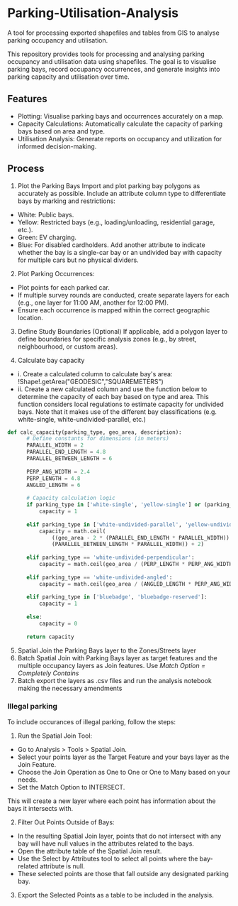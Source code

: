 # Parking-Utilisation-Analysis
A tool for processing exported shapefiles and tables from GIS to analyse parking occupancy and utilisation. 

This repository provides tools for processing and analysing parking occupancy and utilisation data using shapefiles. The goal is to visualise parking bays, record occupancy occurrences, and generate insights into parking capacity and utilisation over time.

## Features
- Plotting: Visualise parking bays and occurrences accurately on a map.
- Capacity Calculations: Automatically calculate the capacity of parking bays based on area and type.
- Utilisation Analysis: Generate reports on occupancy and utilization for informed decision-making.

## Process
1. Plot the Parking Bays
Import and plot parking bay polygons as accurately as possible. Include an attribute column type to differentiate bays by marking and restrictions:
  - White: Public bays.
  - Yellow: Restricted bays (e.g., loading/unloading, residential garage, etc.).
  - Green: EV charging.
  - Blue: For disabled cardholders.
Add another attribute to indicate whether the bay is a single-car bay or an undivided bay with capacity for multiple cars but no physical dividers.

2. Plot Parking Occurrences:
- Plot points for each parked car.
- If multiple survey rounds are conducted, create separate layers for each (e.g., one layer for 11:00 AM, another for 12:00 PM).
- Ensure each occurrence is mapped within the correct geographic location.

3. Define Study Boundaries (Optional)
If applicable, add a polygon layer to define boundaries for specific analysis zones (e.g., by street, neighbourhood, or custom areas).

4. Calculate bay capacity
- i. Create a calculated column to calculate bay's area: !Shape!.getArea("GEODESIC","SQUAREMETERS")
- ii. Create a new calculated column and use the function below to determine the capacity of each bay based on type and area. This function considers local regulations to estimate capacity for undivided bays. Note that it makes use of the different bay classifications (e.g. white-single, white-undivided-parallel, etc.)

```python
def calc_capacity(parking_type, geo_area, description):
      # Define constants for dimensions (in meters)
      PARALLEL_WIDTH = 2
      PARALLEL_END_LENGTH = 4.8
      PARALLEL_BETWEEN_LENGTH = 6
      
      PERP_ANG_WIDTH = 2.4
      PERP_LENGTH = 4.8
      ANGLED_LENGTH = 6
      
      # Capacity calculation logic
      if parking_type in ['white-single', 'yellow-single'] or (parking_type == 'white-single' and description == 'mc'):
          capacity = 1
      
      elif parking_type in ['white-undivided-parallel', 'yellow-undivided']:   
          capacity = math.ceil(
              ((geo_area - 2 * (PARALLEL_END_LENGTH * PARALLEL_WIDTH)) /
              (PARALLEL_BETWEEN_LENGTH * PARALLEL_WIDTH)) + 2)
      
      elif parking_type == 'white-undivided-perpendicular':
          capacity = math.ceil(geo_area / (PERP_LENGTH * PERP_ANG_WIDTH))
      
      elif parking_type == 'white-undivided-angled':
          capacity = math.ceil(geo_area / (ANGLED_LENGTH * PERP_ANG_WIDTH))
      
      elif parking_type in ['bluebadge', 'bluebadge-reserved']:
          capacity = 1
      
      else:
          capacity = 0
      
      return capacity

  ```
5. Spatial Join the Parking Bays layer to the Zones/Streets layer
6. Batch Spatial Join with Parking Bays layer as target features and the multiple occupancy layers as Join features. Use _Match Option = Completely Contains_
7. Batch export the layers as .csv files and run the analysis notebook making the necessary amendments

### Illegal parking
To include occurances of illegal parking, follow the steps: 
1. Run the Spatial Join Tool:
- Go to Analysis > Tools > Spatial Join.
- Select your points layer as the Target Feature and your bays layer as the Join Feature.
- Choose the Join Operation as One to One or One to Many based on your needs.
- Set the Match Option to INTERSECT.

This will create a new layer where each point has information about the bays it intersects with.

2. Filter Out Points Outside of Bays:
- In the resulting Spatial Join layer, points that do not intersect with any bay will have null values in the attributes related to the bays.
- Open the attribute table of the Spatial Join result.
- Use the Select by Attributes tool to select all points where the bay-related attribute is null.
- These selected points are those that fall outside any designated parking bay.

3. Export the Selected Points as a table to be included in the analysis.
